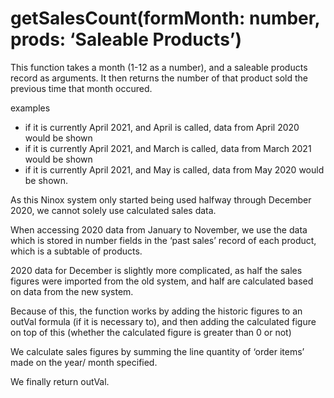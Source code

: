 # getSalesCount(formMonth: number, prods: ‘Saleable Products’)

This function takes a month (1-12 as a number), and a saleable products record as arguments. It then returns the number of that product sold the previous time that month occured.

examples

- if it is currently April 2021, and April is called, data from April 2020 would be shown
- if it is currently April 2021, and March is called, data from March 2021 would be shown
- if it is currently April 2021, and May is called, data from May 2020 would be shown.

As this Ninox system only started being used halfway through December 2020, we cannot solely use calculated sales data.

When accessing 2020 data from January to November, we use the data which is stored in number fields in the ‘past sales’ record of each product, which is a subtable of products.

2020 data for December is slightly more complicated, as half the sales figures were imported from the old system, and half are calculated based on data from the new system.

Because of this, the function works by adding the historic figures to an outVal formula (if it is necessary to), and then adding the calculated figure on top of this (whether the calculated figure is greater than 0 or not)

We calculate sales figures by summing the line quantity of ‘order items’ made on the year/ month specified.

We finally return outVal.
